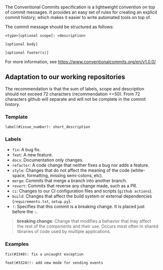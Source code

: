 The Conventional Commits specification is a lightweight convention on top of commit messages. It provides an easy set 
of rules for creating an explicit commit history; which makes it easier to write automated tools on top of.

The commit message should be structured as follows:

```
<type>[optional scope]: <description>

[optional body]

[optional footer(s)]
```

For more information, see https://www.conventionalcommits.org/en/v1.0.0/


## Adaptation to our working repositories

The recommendation is that the sum of labels, scope and description should not exceed 72 characters 
(recommendation <=50). From 72 characters github will separate and will not be complete in the commit history.


### Template

```
label(#issue_number): short_description
```

### Labels
  
- `fix`: A bug fix.
- `feat`: A new feature.
- `docs`: Documentation only changes.
- `refactor`: A code change that neither fixes a bug nor adds a feature. 
- `style`: Changes that do not affect the meaning of the code (white-space, formatting, missing semi-colons, etc).
- `merge`: Commits that merge a branch into another branch.
- `revert`: Commits that reverse any change made, such as a PR.
- `ci`: Changes to our CI configuration files and scripts (`github actions`).
- `build`: Changes that affect the build system or external dependencies (`requirements.txt`, `setup.py`).
- `!`: Specifies that this commit is a breaking change. It is placed just before the `:`.

> **breaking change**: Change that modifies a behavior that may affect the rest of the components and their use. Occurs most often in shared libraries of code used by multiple applications. 


### Examples

```
fix(#3340): fix a uncaught exception
```

```
feat(#3324)!: add new mode for sending events 
```